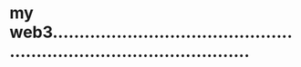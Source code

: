# my web3..........................................................................................
